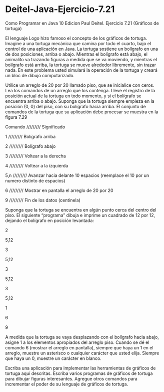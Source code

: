 # Deitel-Java-Ejercicio-7.21
Como Programar en Java 10 Edicion Paul Deitel. Ejercicio 7.21 (Gráficos de tortuga)

El lenguaje Logo hizo famoso el concepto de los gráficos de tortuga. Imagine a una tortuga mecánica que camina por todo el cuarto, bajo el control de una aplicación en Java. La tortuga sostiene un bolígrafo en una de dos posiciones, arriba o abajo. Mientras el bolígrafo está abajo, el animalito va trazando figuras a medida que se va moviendo, y mientras el bolígrafo está arriba, la tortuga se mueve alrededor libremente, sin trazar nada. En este problema usted simulará la operación de la tortuga y creará un bloc de dibujo computarizado.

Utilice un arreglo de 20 por 20 llamado piso, que se inicialice con ceros. Lea los comandos de un arreglo que los contenga. Lleve el registro de la posición actual de la tortuga en todo momento, y si el bolígrafo se encuentra arriba o abajo. Suponga que la tortuga siempre empieza en la posición (0, 0) del piso, con su bolígrafo hacia arriba. El conjunto de comandos de la tortuga que su aplicación debe procesar se muestra en la figura 7.29

Comando ///////// Significado

1 ///////// Bolígrafo arriba

2 ///////// Bolígrafo abajo

3 ///////// Voltear a la derecha

4 ///////// Voltear a la izquierda

5,n ///////// Avanzar hacia delante 10 espacios (reemplace el 10 por un numero distinto de espacios)

6 ///////// Mostrar en pantalla el arreglo de 20 por 20

9 ///////// Fin de los datos (centinela)

Suponga que la tortuga se encuentra en algún punto cerca del centro del piso. El siguiente “programa” dibuja e imprime un cuadrado de 12 por 12, dejando el bolígrafo en posición levantada:

2

5,12

3

5,12

3

5,12

3

5,12

1

6

9

A medida que la tortuga se vaya desplazando con el bolígrafo hacia abajo, asigne 1 a los elementos apropiados del arreglo piso. Cuando se dé el comando 6 (mostrar el arreglo en pantalla), siempre que haya un 1 en el arreglo, muestre un asterisco o cualquier carácter que usted elija. Siempre que haya un 0, muestre un carácter en blanco.

Escriba una aplicación para implementar las herramientas de gráficos de tortuga aquí descritas. Escriba varios programas de gráficos de tortuga para dibujar figuras interesantes. Agregue otros comandos para incrementar el poder de su lenguaje de gráficos de tortuga.

